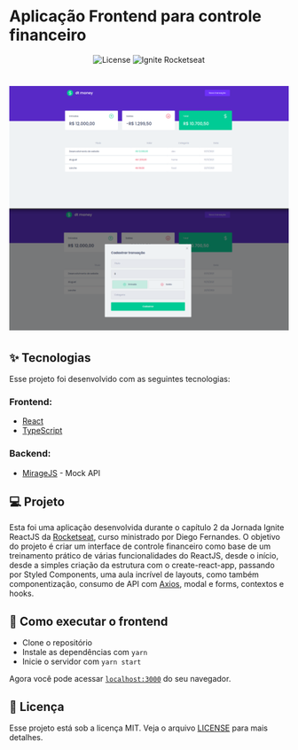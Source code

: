 # Aplicação Frontend para controle financeiro

<p align="center">
  <img alt="License" src="https://img.shields.io/static/v1?label=license&message=MIT&color=8257E5&labelColor=000000">

 <img src="https://img.shields.io/static/v1?label=Ignite&message=1.0&color=8257E5&labelColor=000000" alt="Ignite Rocketseat" />
</p>

<h1 align="center">
  <img alt="Ignite" title="Aplicação Web com React" src="https://github.com/juliocslima/ignite-reactjs-dtmoney/blob/main/images/app-image.png" />
</h1>

## ✨ Tecnologias

Esse projeto foi desenvolvido com as seguintes tecnologias:

### Frontend:

- [React](https://reactjs.org)
- [TypeScript](https://www.typescriptlang.org/)

### Backend:

- [MirageJS](https://miragejs.com/) - Mock API

## 💻 Projeto

Esta foi uma aplicação desenvolvida durante o capítulo 2 da Jornada Ignite ReactJS da [Rocketseat](https://www.rocketseat.com.br/), curso ministrado por Diego Fernandes. O objetivo do projeto é criar um interface de controle financeiro como base de um treinamento prático de várias funcionalidades do ReactJS, desde o início, desde a simples criação da estrutura com o create-react-app, passando por Styled Components, uma aula incrível de layouts, como também componentização, consumo de API com [Axios](https://github.com/axios/axios), modal e forms, contextos e hooks.

## 🚀 Como executar o frontend

- Clone o repositório
- Instale as dependências com `yarn`
- Inicie o servidor com `yarn start`

Agora você pode acessar [`localhost:3000`](http://localhost:3000) do seu navegador.

## 📄 Licença

Esse projeto está sob a licença MIT. Veja o arquivo [LICENSE](LICENSE) para mais detalhes.
